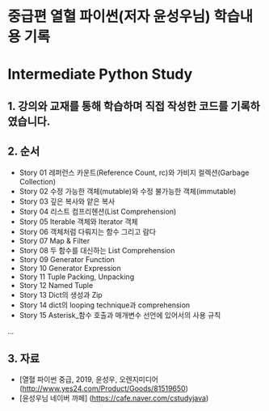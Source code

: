 # 중급편 열혈 파이썬(저자 윤성우님) 학습내용 기록 
# Intermediate Python Study

## 1. 강의와 교재를 통해 학습하며 직접 작성한 코드를 기록하였습니다.

## 2. 순서

- Story 01 레퍼런스 카운트(Reference Count, rc)와 가비지 컬렉션(Garbage Collection)
- Story 02 수정 가능한 객체(mutable)와 수정 불가능한 객체(immutable)
- Story 03 깊은 복사와 얕은 복사
- Story 04 리스트 컴프리헨션(List Comprehension)
- Story 05 Iterable 객체와 Iterator 객체
- Story 06 객체처럼 다뤄지는 함수 그리고 람다
- Story 07 Map & Filter
- Story 08 두 함수를 대신하는 List Comprehension
- Story 09 Generator Function
- Story 10 Generator Expression
- Story 11 Tuple Packing, Unpacking
- Story 12 Named Tuple
- Story 13 Dict의 생성과 Zip
- Story 14 dict의 looping technique과 comprehension
- Story 15 Asterisk_함수 호출과 매개변수 선언에 있어서의 사용 규칙

...

## 3. 자료

- [열혈 파이썬 중급, 2019, 윤성우, 오렌지미디어(http://www.yes24.com/Product/Goods/81519650)
- [윤성우님 네이버 까페] (https://cafe.naver.com/cstudyjava)


